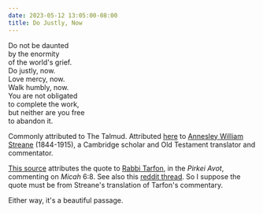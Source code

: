 ```yaml
---
date: 2023-05-12 13:05:00-08:00
title: Do Justly, Now
---
```


Do not be daunted <br>
by the enormity<br>
of the world's grief. <br>
Do justly, now. <br>
Love mercy, now. <br>
Walk humbly, now. <br>
You are not obligated <br>
to complete the work, <br>
but neither are you free <br>
to abandon it. <br>


Commonly attributed to The Talmud. Attributed [here](https://www.goodreads.com/author/quotes/3256117.Annesley_William_Streane) to [Annesley William Streane](https://4enoch.org/wiki5/index.php/Annesley_William_Streane_(1844-1915),_scholar) (1844-1915), a Cambridge scholar and Old Testament translator and commentator.

[This source](https://reformjudaism.org/beliefs-practices/spirituality/3-jewish-reminders-when-world-seems-overwhelming) attributes the quote to [Rabbi Tarfon](https://en.wikipedia.org/wiki/Rabbi_Tarfon), in the *Pirkei Avot*, commenting on *Micah* 6:8. See also this [reddit thread](https://www.reddit.com/r/Judaism/comments/2d1w2k/quote_from_the_talmud_do_you_know_where/). So I suppose the quote must be from Streane's translation of Tarfon's commentary.

Either way, it's a beautiful passage.
